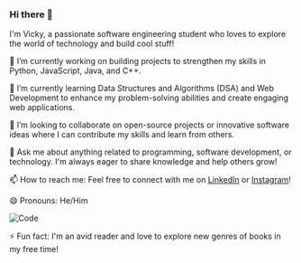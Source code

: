 ### Hi there 👋

I'm Vicky, a passionate software engineering student who loves to explore the world of technology and build cool stuff!

🔭 I’m currently working on building projects to strengthen my skills in Python, JavaScript, Java, and C++.

🌱 I’m currently learning Data Structures and Algorithms (DSA) and Web Development to enhance my problem-solving abilities and create engaging web applications.

👯 I’m looking to collaborate on open-source projects or innovative software ideas where I can contribute my skills and learn from others.

💬 Ask me about anything related to programming, software development, or technology. I'm always eager to share knowledge and help others grow!

📫 How to reach me: Feel free to connect with me on [LinkedIn](https://www.linkedin.com/in/vicky-mahato-450b57253) or [Instagram](https://www.instagram.com/vicky_07043/)!

😄 Pronouns: He/Him

![Code](https://www.springboard.com/blog/wp-content/uploads/2022/06/what-does-a-coder-do-2022-career-guide.jpg)

⚡ Fun fact: I'm an avid reader and love to explore new genres of books in my free time!
